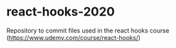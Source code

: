 # react-hooks-2020
Repository to commit files used in the react hooks course (https://www.udemy.com/course/react-hooks/)
